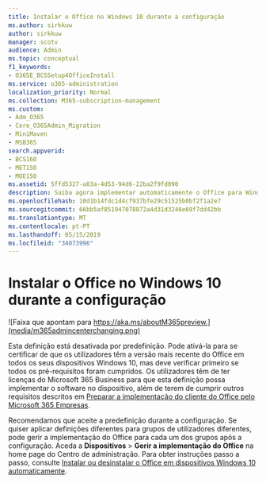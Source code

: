 ```yaml
---
title: Instalar o Office no Windows 10 durante a configuração
ms.author: sirkkuw
author: sirkkuw
manager: scotv
audience: Admin
ms.topic: conceptual
f1_keywords:
- O365E_BCSSetup4OfficeInstall
ms.service: o365-administration
localization_priority: Normal
ms.collection: M365-subscription-management
ms.custom:
- Adm_O365
- Core_O365Admin_Migration
- MiniMaven
- MSB365
search.appverid:
- BCS160
- MET150
- MOE150
ms.assetid: 5ffd5327-a83a-4d53-94d6-22ba2f9fd090
description: Saiba agora implementar automaticamente o Office para Windows 10 dispositivos durante a configuração.
ms.openlocfilehash: 10d1b14fdc1d4cf937bfe29c51525b0bf2f1a2e7
ms.sourcegitcommit: 66bb5af851947078872a4d31d3246e69f7dd42bb
ms.translationtype: MT
ms.contentlocale: pt-PT
ms.lasthandoff: 05/15/2019
ms.locfileid: "34073996"
---
```

# <a name="install-office-on-windows-10-during-setup"></a>Instalar o Office no Windows 10 durante a configuração

![Faixa que apontam para https://aka.ms/aboutM365preview.](media/m365admincenterchanging.png)

Esta definição está desativada por predefinição. Pode ativá-la para se certificar de que os utilizadores têm a versão mais recente do Office em todos os seus dispositivos Windows 10, mas deve verificar primeiro se todos os pré-requisitos foram cumpridos. Os utilizadores têm de ter licenças do Microsoft 365 Business para que esta definição possa implementar o software no dispositivo, além de terem de cumprir outros requisitos descritos em [Preparar a implementação do cliente do Office pelo Microsoft 365 Empresas](prepare-for-office-client-deployment.md). 
  
Recomendamos que aceite a predefinição durante a configuração. Se quiser aplicar definições diferentes para grupos de utilizadores diferentes, pode gerir a implementação do Office para cada um dos grupos após a configuração. Aceda a **Dispositivos** \> **Gerir a implementação do Office** na home page do Centro de administração. Para obter instruções passo a passo, consulte [Instalar ou desinstalar o Office em dispositivos Windows 10 automaticamente](auto-install-or-uninstall-office.md).
  

